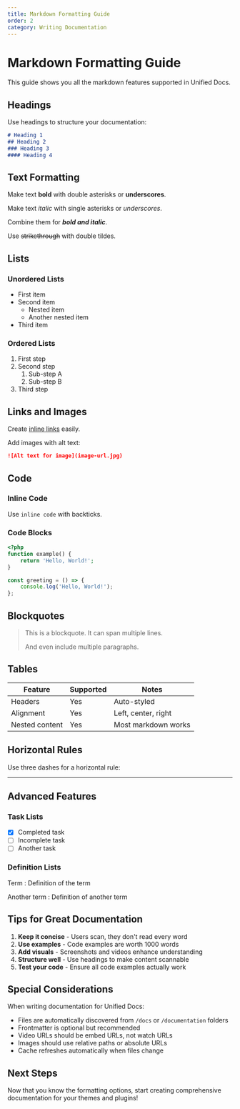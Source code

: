 ```yaml
---
title: Markdown Formatting Guide
order: 2
category: Writing Documentation
---
```


# Markdown Formatting Guide

This guide shows you all the markdown features supported in Unified Docs.

## Headings

Use headings to structure your documentation:

```markdown
# Heading 1
## Heading 2
### Heading 3
#### Heading 4
```

## Text Formatting

Make text **bold** with double asterisks or __underscores__.

Make text *italic* with single asterisks or _underscores_.

Combine them for ***bold and italic***.

Use ~~strikethrough~~ with double tildes.

## Lists

### Unordered Lists

- First item
- Second item
  - Nested item
  - Another nested item
- Third item

### Ordered Lists

1. First step
2. Second step
   1. Sub-step A
   2. Sub-step B
3. Third step

## Links and Images

Create [inline links](https://example.com) easily.

Add images with alt text:
```markdown
![Alt text for image](image-url.jpg)
```

## Code

### Inline Code

Use `inline code` with backticks.

### Code Blocks

```php
<?php
function example() {
    return 'Hello, World!';
}
```

```javascript
const greeting = () => {
    console.log('Hello, World!');
};
```

## Blockquotes

> This is a blockquote.
> It can span multiple lines.
>
> And even include multiple paragraphs.

## Tables

| Feature | Supported | Notes |
|---------|-----------|-------|
| Headers | Yes | Auto-styled |
| Alignment | Yes | Left, center, right |
| Nested content | Yes | Most markdown works |

## Horizontal Rules

Use three dashes for a horizontal rule:

---

## Advanced Features

### Task Lists

- [x] Completed task
- [ ] Incomplete task
- [ ] Another task

### Definition Lists

Term
: Definition of the term

Another term
: Definition of another term

## Tips for Great Documentation

1. **Keep it concise** - Users scan, they don't read every word
2. **Use examples** - Code examples are worth 1000 words
3. **Add visuals** - Screenshots and videos enhance understanding
4. **Structure well** - Use headings to make content scannable
5. **Test your code** - Ensure all code examples actually work

## Special Considerations

When writing documentation for Unified Docs:

- Files are automatically discovered from `/docs` or `/documentation` folders
- Frontmatter is optional but recommended
- Video URLs should be embed URLs, not watch URLs
- Images should use relative paths or absolute URLs
- Cache refreshes automatically when files change

## Next Steps

Now that you know the formatting options, start creating comprehensive documentation for your themes and plugins!
